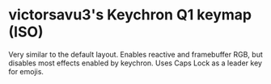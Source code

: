# victorsavu3's Keychron Q1 keymap (ISO)

Very similar to the default layout. Enables reactive and framebuffer RGB, but disables most effects enabled by keychron.
Uses Caps Lock as a leader key for emojis.
